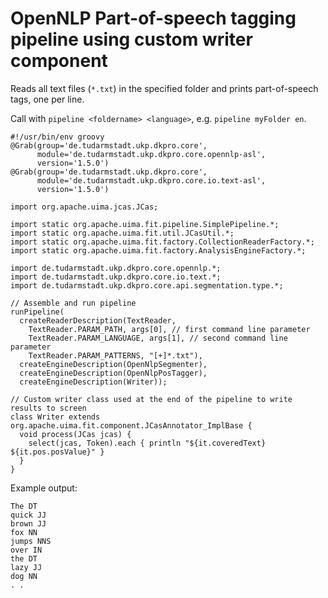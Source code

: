 <h1>OpenNLP Part-of-speech tagging pipeline using custom writer component</h1>

Reads all text files (`*.txt`) in the specified folder and prints part-of-speech tags, one per line.

Call with `pipeline <foldername> <language>`, e.g. `pipeline myFolder en`.

```
#!/usr/bin/env groovy
@Grab(group='de.tudarmstadt.ukp.dkpro.core', 
      module='de.tudarmstadt.ukp.dkpro.core.opennlp-asl', 
      version='1.5.0')
@Grab(group='de.tudarmstadt.ukp.dkpro.core', 
      module='de.tudarmstadt.ukp.dkpro.core.io.text-asl', 
      version='1.5.0')

import org.apache.uima.jcas.JCas;

import static org.apache.uima.fit.pipeline.SimplePipeline.*;
import static org.apache.uima.fit.util.JCasUtil.*;
import static org.apache.uima.fit.factory.CollectionReaderFactory.*;
import static org.apache.uima.fit.factory.AnalysisEngineFactory.*;

import de.tudarmstadt.ukp.dkpro.core.opennlp.*;
import de.tudarmstadt.ukp.dkpro.core.io.text.*;
import de.tudarmstadt.ukp.dkpro.core.api.segmentation.type.*;

// Assemble and run pipeline
runPipeline(  
  createReaderDescription(TextReader,
    TextReader.PARAM_PATH, args[0], // first command line parameter
    TextReader.PARAM_LANGUAGE, args[1], // second command line parameter
    TextReader.PARAM_PATTERNS, "[+]*.txt"),
  createEngineDescription(OpenNlpSegmenter),
  createEngineDescription(OpenNlpPosTagger),
  createEngineDescription(Writer));

// Custom writer class used at the end of the pipeline to write results to screen
class Writer extends org.apache.uima.fit.component.JCasAnnotator_ImplBase {
  void process(JCas jcas) {
    select(jcas, Token).each { println "${it.coveredText} ${it.pos.posValue}" }
  }
}
```

Example output:

```
The DT
quick JJ
brown JJ
fox NN
jumps NNS
over IN
the DT
lazy JJ
dog NN
. .
```